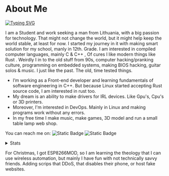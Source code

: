 # About Me

[![Typing SVG](https://readme-typing-svg.demolab.com?font=Fira+Code&pause=1000&color=FF8C00&center=true&vCenter=true&width=435&lines=I+am+Justinas+Stank%C5%ABnas;Software+Developer%2C+Game+Developer;BackEnd+Developer%2C+3D+Art's;Computer+Grathics%2C+Automation;And+Shell+Scripts)](https://git.io/typing-svg)

I am a Student and work seeking a man from Lithuania, with a big passion for technology. That might not change the world, but it might help keep the world stable, at least for now. I started my journey in it with making smart solution for my school, manly in 12th. Grade. I am interested in compiled computer languages, mainly C & C++ , Of cures I like modern things like Rust . Weirdly I in to the old stuff from 90s, computer hacking/pranking culture, programming on embedded systems, making BIOS hacking, guitar solos & music. I just like the past. The old, time tested things.

* I’m working as a Front-end developer and learning fundamentals of software engineering in C++. But because Linux started accepting Rust source code, I am interested in rust too.
* My dream is an ability to make drivers for IRL devices. Like Gpu's, Cpu's or 3D printers.
* Moreover, I'm interested in DevOps. Mainly in Linux and making programs work without any errors.
* In my free time I make music, make games, 3D model and run a small table lamp web shop.

You can reach me on:
![Static Badge](https://img.shields.io/badge/linkedin-Find%20me-0077B5?style=flat)
![Static Badge](https://img.shields.io/badge/My%20email-%20IamJustStan%40hotmail.com-f28500?style=flat)

<details>

<summary>Stats</summary>

[![Justinas's GitHub stats-Dark](https://github-readme-stats.vercel.app/api?username=justpause&show_icons=true&include_all_commits&theme=slateorange&include_all_commits=true&hide_border=false#gh-dark-mode-only)](https://github.com/justpause)
[![Justinas's GitHub stats-Light](https://github-readme-stats.vercel.app/api?username=justpause&show_icons=true&include_all_commits&theme=vue&include_all_commits=true&hide_border=false#gh-light-mode-only)](https://github.com/justpause)

[![Justinas's GitHub stats-Dark](https://github-readme-stats.vercel.app/api/top-langs/?username=justpause&include_all_commits&langs_count=8&theme=slateorange#gh-dark-mode-only&hide_border=false)](https://github.com/justpause)
[![Justinas's GitHub stats-Light](https://github-readme-stats.vercel.app/api/top-langs/?username=justpause&include_all_commits&langs_count=8&theme=vue#gh-light-mode-only&hide_border=false)](https://github.com/justpause)

</details>

For Christmas, I got ESP8266MOD, so I am learning the theology that I can use wireless automation, but mainly I have fun with not technically savvy friends. Adding scrips that DDoS, that disables their phone, or host fake websites.
